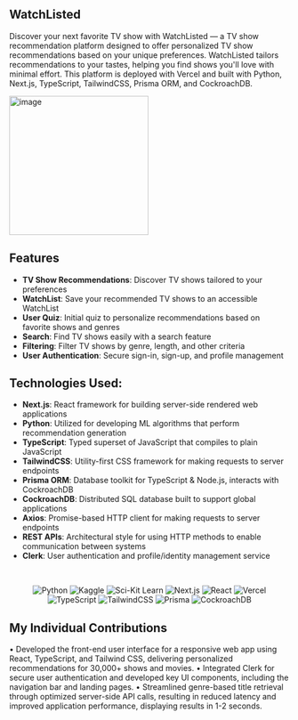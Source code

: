 ## WatchListed

Discover your next favorite TV show with WatchListed — a TV show recommendation platform designed to offer personalized TV show recommendations based on your unique preferences. WatchListed tailors recommendations to your tastes, helping you find shows you'll love with minimal effort. This platform is deployed with Vercel and built with Python, Next.js, TypeScript, TailwindCSS, Prisma ORM, and CockroachDB. 


<img width="250" alt="image" src="https://github.com/siaxvii/WatchListed/assets/91913752/414bf28d-5333-4003-8cc6-3c26ecdccc50">


###

## Features
-  **TV Show Recommendations**: Discover TV shows tailored to your preferences
-  **WatchList**: Save your recommended TV shows to an accessible WatchList
-  **User Quiz**: Initial quiz to personalize recommendations based on favorite shows and genres 
-  **Search**: Find TV shows easily with a search feature
-  **Filtering**: Filter TV shows by genre, length, and other criteria
-  **User Authentication**: Secure sign-in, sign-up, and profile management


## Technologies Used:
- **Next.js**: React framework for building server-side rendered web applications
- **Python**: Utilized for developing ML algorithms that perform recommendation generation 
- **TypeScript**: Typed superset of JavaScript that compiles to plain JavaScript
- **TailwindCSS**: Utility-first CSS framework for making requests to server endpoints
- **Prisma ORM**: Database toolkit for TypeScript & Node.js, interacts with CockroachDB
- **CockroachDB**: Distributed SQL database built to support global applications
- **Axios**: Promise-based HTTP client for making requests to server endpoints
- **REST APIs**: Architectural style for using HTTP methods to enable communication between systems 
- **Clerk**: User authentication and profile/identity management service

&nbsp;

<p align = "center">
  <img alt="Python" src="https://img.shields.io/badge/Python-3776AB?style=for-the-badge&logo=python&logoColor=white"/>
  <img alt="Kaggle" src="https://img.shields.io/badge/Kaggle-035a7d?style=for-the-badge&logo=kaggle&logoColor=white"/>
  <img alt="Sci-Kit Learn" src="https://img.shields.io/badge/scikit--learn-%23F7931E.svg?style=for-the-badge&logo=scikit-learn&logoColor=white"/>
  <img alt="Next.js" src= "https://img.shields.io/badge/next%20js-000000?style=for-the-badge&logo=nextdotjs&logoColor=white"/>
  <img alt="React" src="https://img.shields.io/badge/React-20232A?style=for-the-badge&logo=react&logoColor=61DAFB" /> 
  <img alt="Vercel" src="https://img.shields.io/badge/Vercel-000000?style=for-the-badge&logo=vercel&logoColor=white"/>
  <img alt="TypeScript" src= "https://img.shields.io/badge/TypeScript-007ACC?style=for-the-badge&logo=typescript&logoColor=white"/>
  <img alt="TailwindCSS" src= "https://img.shields.io/badge/Tailwind_CSS-38B2AC?style=for-the-badge&logo=tailwind-css&logoColor=white"/>
  <img alt="Prisma" src= "https://img.shields.io/badge/Prisma-3982CE?style=for-the-badge&logo=Prisma&logoColor=white"/>
  <img alt="CockroachDB" src="https://img.shields.io/badge/Cockroach%20Labs-6933FF?style=for-the-badge&logo=Cockroach%20Labs&logoColor=white"/>
</p>

## My Individual Contributions
• Developed the front-end user interface for a responsive web app using React, TypeScript, and Tailwind CSS, delivering personalized recommendations for 30,000+ shows and movies.
• Integrated Clerk for secure user authentication and developed key UI components, including the navigation bar and landing pages.
• Streamlined genre-based title retrieval through optimized server-side API calls, resulting in reduced latency and improved application
performance, displaying results in 1-2 seconds.
